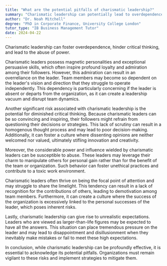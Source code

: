 ```yaml
---
title: "What are the potential pitfalls of charismatic leadership?"
summary: "Charismatic leadership can potentially lead to overdependence, lack of critical thinking, and abuse of power."
author: "Dr. Noah Mitchell"
degree: "PhD in Corporate Finance, University College London"
tutor_type: "IB Business Management Tutor"
date: 2024-04-22
---
```


Charismatic leadership can foster overdependence, hinder critical thinking, and lead to the abuse of power.

Charismatic leaders possess magnetic personalities and exceptional persuasive skills, which often inspire profound loyalty and admiration among their followers. However, this admiration can result in an overreliance on the leader. Team members may become so dependent on the leader's vision and direction that they struggle to operate independently. This dependency is particularly concerning if the leader is absent or departs from the organization, as it can create a leadership vacuum and disrupt team dynamics.

Another significant risk associated with charismatic leadership is the potential for diminished critical thinking. Because charismatic leaders can be so convincing and inspiring, their followers might refrain from questioning their decisions or strategies. This lack of scrutiny can result in a homogenous thought process and may lead to poor decision-making. Additionally, it can foster a culture where dissenting opinions are neither welcomed nor valued, ultimately stifling innovation and creativity.

Moreover, the considerable power and influence wielded by charismatic leaders can be susceptible to abuse. These leaders may leverage their charm to manipulate others for personal gain rather than for the benefit of the team or organization. Such behavior can foster unethical practices and contribute to a toxic work environment.

Charismatic leaders often thrive on being the focal point of attention and may struggle to share the limelight. This tendency can result in a lack of recognition for the contributions of others, leading to demotivation among team members. Furthermore, it can create a culture where the success of the organization is excessively linked to the personal successes of the leader, which poses inherent risks.

Lastly, charismatic leadership can give rise to unrealistic expectations. Leaders who are viewed as larger-than-life figures may be expected to have all the answers. This situation can place tremendous pressure on the leader and may lead to disappointment and disillusionment when they inevitably make mistakes or fail to meet these high expectations.

In conclusion, while charismatic leadership can be profoundly effective, it is essential to acknowledge its potential pitfalls. Organizations must remain vigilant to these risks and implement strategies to mitigate them.
    